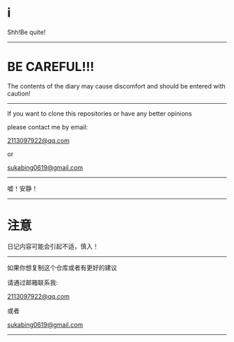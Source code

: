 # i

Shh!Be quite!

---

# BE CAREFUL!!!

The contents of the diary may cause discomfort and should be entered with caution!

---

If you want to clone this repositories or have any better opinions

please contact me by email:

2113097922@qq.com

or

sukabing0619@gmail.com

---

嘘！安静！

---

# 注意

日记内容可能会引起不适，慎入！

---

如果你想复制这个仓库或者有更好的建议

请通过邮箱联系我:

2113097922@qq.com

或者

sukabing0619@gmail.com

---
